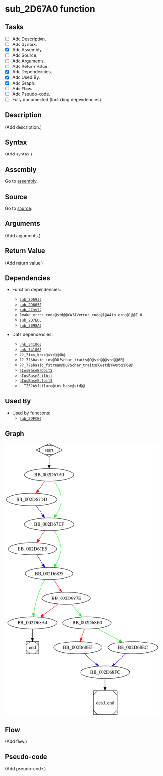 # sub_2D67A0 function

## Tasks

- [ ] Add Description.
- [ ] Add Syntax.
- [X] Add Assembly.
- [ ] Add Source.
- [ ] Add Arguments.
- [ ] Add Return Value.
- [X] Add Dependencies.
- [X] Add Used By.
- [X] Add Graph.
- [ ] Add Flow.
- [ ] Add Pseudo-code.
- [ ] Fully documented (Including dependencies).

## Description

(Add description.)

## Syntax

(Add syntax.)

## Assembly

Go to [assembly](../asm/sub_2D67A0.asm).

## Source

Go to [source](../cc/sub_2D67A0.cc).

## Arguments

(Add arguments.)

## Return Value

(Add return value.)

## Dependencies

* Function dependencies:
  * [`sub_2D6930`](sub_2D6930.md)
  * [`sub_2D6650`](sub_2D6650.md)
  * [`sub_2E9970`](sub_2E9970.md)
  * `?make_error_code@std@@YA?AVerror_code@1@W4io_errc@1@@Z_0`
  * [`sub_2D7ED0`](sub_2D7ED0.md)
  * [`sub_3098A0`](sub_3098A0.md)


* Data dependencies:
  * [`unk_341060`](unk_341060.md)
  * [`unk_341068`](unk_341068.md)
  * `??_7ios_base@std@@6B@`
  * `??_7?$basic_ios@DU?$char_traits@D@std@@@std@@6B@`
  * `??_7?$basic_fstream@DU?$char_traits@D@std@@@std@@6B@`
  * [`aIosBaseBadbitS`](aIosBaseBadbitS.md)
  * [`aIosBaseFailbit`](aIosBaseFailbit.md)
  * [`aIosBaseEofbitS`](aIosBaseEofbitS.md)
  * `__TI5?AVfailure@ios_base@std@@`

## Used By

* Used by functions:
  * [`sub_2DFCB0`](sub_2DFCB0.md)

## Graph

![sub_2D67A0 Graph](../svg/sub_2D67A0.svg "sub_2D67A0 Graph")

## Flow

(Add flow.)

## Pseudo-code

(Add pseudo-code.)


